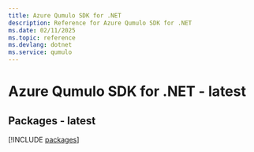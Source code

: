 ```yaml
---
title: Azure Qumulo SDK for .NET
description: Reference for Azure Qumulo SDK for .NET
ms.date: 02/11/2025
ms.topic: reference
ms.devlang: dotnet
ms.service: qumulo
---
```

# Azure Qumulo SDK for .NET - latest
## Packages - latest
[!INCLUDE [packages](qumulo-index.md)]